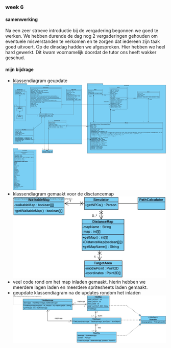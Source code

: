 ### week 6

#### samenwerking

Na een zeer stroeve introductie bij de vergadering begonnen we goed te
werken. We hebben durende de dag nog 2 vergaderingen gehouden om
eventuele misverstanden te verkomen en te zorgen dat iedereen zijn taak
goed uitvoert. Op de dinsdag hadden we afgesproken. Hier hebben we heel
hard gewerkt. Dit kwam voornamelijk doordat de tutor ons heeft wakker
geschud.

#### mijn bijdrage

- klassendiagram geupdate
  ![09-03-2020](Resources/Planner_Module_Class_Diagram.jpg)
- klassendiagram gemaakt voor de disctancemap
  ![09-03-2020](Resources/SimulatorLogic_Class_Diagram.jpg)
- veel code rond om het map inladen gemaakt. hierin hebben we meerdere
  lagen laden en meerdere spritesheets laden gemaakt.
- geupdate klassendiagram na de updates rondom het inladen
  ![10-03-2020](Resources/MapLoader_Class_Diagram-v2.jpg)
  